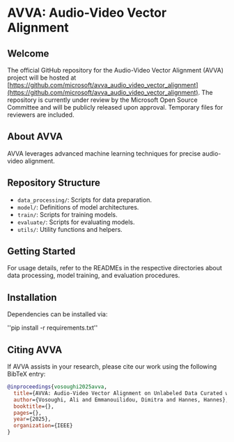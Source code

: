 # AVVA: Audio-Video Vector Alignment

## Welcome

The official GitHub repository for the Audio-Video Vector Alignment (AVVA) project will be hosted at [https://github.com/microsoft/avva_audio_video_vector_alignment](https://github.com/microsoft/avva_audio_video_vector_alignment). The repository is currently under review by the Microsoft Open Source Committee and will be publicly released upon approval. Temporary files for reviewers are included.

## About AVVA

AVVA leverages advanced machine learning techniques for precise audio-video alignment. 

## Repository Structure

- `data_processing/`: Scripts for data preparation.
- `model/`: Definitions of model architectures.
- `train/`: Scripts for training models.
- `evaluate/`: Scripts for evaluating models.
- `utils/`: Utility functions and helpers.

## Getting Started

For usage details, refer to the READMEs in the respective directories about data processing, model training, and evaluation procedures.

## Installation

Dependencies can be installed via:

''pip install -r requirements.txt''





## Citing AVVA

If AVVA assists in your research, please cite our work using the following BibTeX entry:

```bibtex
@inproceedings{vosoughi2025avva,
  title={AVVA: Audio-Video Vector Alignment on Unlabeled Data Curated with Multimodal Reasoning},
  author={Vosoughi, Ali and Emmanouilidou, Dimitra and Hannes, Hannes},
  booktitle={},
  pages={},
  year={2025},
  organization={IEEE}
}
